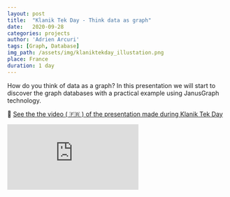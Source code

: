 ```yaml
---
layout: post
title:  "Klanik Tek Day - Think data as graph"
date:   2020-09-28
categories: projects
author: 'Adrien Arcuri'
tags: [Graph, Database]
img_path: /assets/img/klaniktekday_illustation.png
place: France
duration: 1 day
---
```


How do you think of data as a graph? In this presentation we will start to discover the graph databases with a practical example using JanusGraph technology. 

🎥 [See the the video ( 🇫🇷 ) of the presentation  made during Klanik Tek Day][1]


<div class='iframe-container'>
<iframe src="https://docs.google.com/presentation/d/e/2PACX-1vSQWetTV2_gYVhnJgkP8dijjd_FLIp7eyZ1IitWHvVTnTyRdteCL3jYkzhCZkmM5DWWxp3UyL8dn_Ge/embed?start=false&loop=false&delayms=3000" frameborder="0"  allowfullscreen="true" mozallowfullscreen="true" webkitallowfullscreen="true"></iframe>
</div>

[1]: https://www.gotostage.com/channel/e0dfd8db30fb475aa6decd325509f56b/recording/4ba706e3f25b4712ae6b7af8f1f4c942/watch?source=CHANNEL


